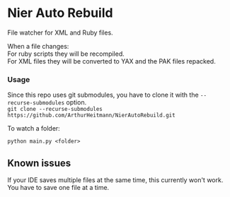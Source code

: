 # Nier Auto Rebuild

File watcher for XML and Ruby files.

When a file changes:  
For ruby scripts they will be recompiled.  
For XML files they will be converted to YAX and the PAK files repacked.

### Usage

Since this repo uses git submodules, you have to clone it with the `--recurse-submodules` option.  
`git clone --recurse-submodules https://github.com/ArthurHeitmann/NierAutoRebuild.git`

To watch a folder:

`python main.py <folder>`

## Known issues

If your IDE saves multiple files at the same time, this currently won't work. You have to save one file at a time.
